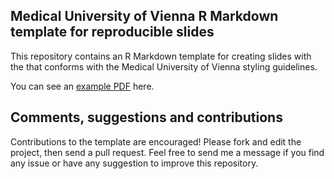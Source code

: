 ## Medical University of Vienna R Markdown template for reproducible slides

This repository contains an R Markdown template for creating slides with the that conforms with the Medical University of Vienna styling guidelines.

You can see an [example PDF](https://github.com/nicoballarini/MUW-R-Markdown-template/blob/master/Presentation.pdf) here.

## Comments, suggestions and contributions

Contributions to the template are encouraged! Please fork and edit the project, then send a pull request.
Feel free to send me a message if you find any issue or have any suggestion to improve this repository.
